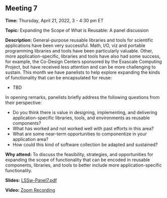 ## Meeting 7

**Time:** Thursday, April 21, 2022, 3 - 4:30 pm ET

**Topic:** Expanding the Scope of What is Reusable: A panel discussion

**Description:** General-purpose reusable libraries and tools for scientific applications have been very successful.  Math, I/O, viz and portable programming libraries and tools have been particularly valuable.  Other, more application-specific, libraries and tools have also had some success, for example, the Co-Design Centers sponsored by the Exascale Computing Project, but have received less attention and can be more challenging to sustain.  This month we have panelists to help explore expanding the kinds of functionality that can be encapsulated for reuse:
- TBD

In opening remarks, panelists briefly address the following questions from their perspective:
- Do you think there is value in designing, implementing, and delivering application-specific libraries, tools, and environments as reusable components?
- What has worked and not worked well with past efforts in this area?
- What are some near-term opportunities to componentize in your application area?
- How could this kind of software collection be adapted and sustained?

**Why attend:** To discuss the feasibility, strategies, and opportunities for expanding the scope of functionality that can be encoded in reusable components, libraries, and tools to better include more application-specific functionality.

**Slides:** [LSSw-Panel7.pdf](files/LSSwMeeting7Panel.pdf)

**Video:** [Zoom Recording]()
